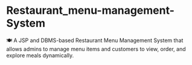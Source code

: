 # Restaurant_menu-management-System
🍽️ A JSP and DBMS-based Restaurant Menu Management System that allows admins to manage menu items and customers to view, order, and explore meals dynamically.
